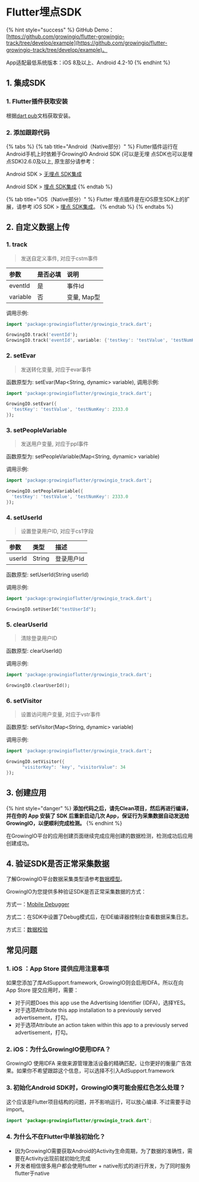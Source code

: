 # Flutter埋点SDK

{% hint style="success" %}
GitHub Demo：[https://github.com/growingio/flutter-growingio-track/tree/develop/example](https://github.com/growingio/flutter-growingio-track/tree/develop/example)。

App适配最低系统版本：iOS 8及以上、Android 4.2-10
{% endhint %}

## 1. 集成SDK

### 1. Flutter插件获取安装

根据[dart pub](https://pub.dartlang.org/packages/flutter_growingio_track#-installing-tab-)文档获取安装。

### 2. 添加跟踪代码

{% tabs %}
{% tab title="Android（Native部分）" %}
Flutter插件运行在Android手机上时依赖于GrowingIO Android SDK \(可以是无埋 点SDK也可以是埋点SDK\)2.6.0及以上, 原生部分请参考：

Android SDK &gt; [无埋点 SDK集成](../android-sdk/auto-android-sdk.md)

Android SDK &gt; [埋点 SDK集成](../android-sdk/manunl-android-sdk.md)
{% endtab %}

{% tab title="iOS（Native部分）" %}
Flutter 埋点插件是在iOS原生SDK上的扩展，请参考 iOS SDK &gt; [埋点 SDK集成](../ios-sdk/manunl-ios-sdk.md)。
{% endtab %}
{% endtabs %}

## 2. 自定义数据上传

### 1. track

> 发送自定义事件, 对应于cstm事件

| **参数** | **是否必填** | **说明** |
| :--- | :--- | :--- |
| eventId | 是 | 事件Id |
| variable | 否 | 变量, Map型 |

调用示例:

```dart
import 'package:growingioflutter/growingio_track.dart';
```

```dart
GrowingIO.track('eventId');
GrowingIO.track('eventId', variable: {'testkey': 'testValue', 'testNumKey': 2333});
```

### 2. setEvar

> 发送转化变量, 对应于evar事件

函数原型为: setEvar\(Map&lt;String, dynamic&gt; variable\), 调用示例:

```dart
import 'package:growingioflutter/growingio_track.dart';
```

```dart
GrowingIO.setEvar({
  'testKey': 'testValue', 'testNumKey': 2333.0
});
```

### 3. setPeopleVariable

> 发送用户变量, 对应于ppl事件

函数原型为: setPeopleVariable\(Map&lt;String, dynamic&gt; variable\)

调用示例:

```dart
import 'package:growingioflutter/growingio_track.dart';
```

```dart
GrowingIO.setPeopleVariable({
  'testKey': 'testValue', 'testNumKey': 2333.0
});
```

### 4. setUserId

> 设置登录用户ID, 对应于cs1字段

| **参数** | **类型** | **描述** |
| :--- | :--- | :--- |
| userId | String | 登录用户Id |

函数原型: setUserId\(String userId\)

调用示例:

```dart
import 'package:growingioflutter/growingio_track.dart';
```

```dart
GrowingIO.setUserId("testUserId");
```

### 5. clearUserId

> 清除登录用户ID

函数原型: clearUserId\(\)

调用示例:

```dart
import 'package:growingioflutter/growingio_track.dart';
```

```dart
GrowingIO.clearUserId();
```

### 6. setVisitor

> 设置访问用户变量, 对应于vstr事件

函数原型: setVisitor\(Map&lt;String, dynamic&gt; variable\)

调用示例:

```dart
import 'package:growingioflutter/growingio_track.dart';
```

```dart
GrowingIO.setVisitor({
      "visitorKey": 'key', "visitorValue": 34
});
```

## 3. 创建应用

{% hint style="danger" %}
**添加代码之后，请先Clean项目，然后再进行编译，并在你的 App 安装了 SDK 后重新启动几次 App，保证行为采集数据自动发送给 GrowingIO，以便顺利完成检测。**
{% endhint %}

在GrowingIO平台的应用创建页面继续完成应用创建的数据检测，检测成功后应用创建成功。

## 4. 验证SDK是否正常采集数据 <a id="5-yan-zheng-sdk-shi-fou-zheng-chang-cai-ji-shu-ju"></a>

了解GrowingIO平台数据采集类型请参考[数据模型](../../../introduction/datamodel/)。

GrowingIO为您提供多种验证SDK是否正常采集数据的方式：

方式一：[Mobile Debugger​​](../../debugging/mobile-debugger.md)

方式二：在SDK中设置了Debug模式后，在IDE编译器控制台查看数据采集日志。

方式三：[数据校验](../../../product-manual/data-center/datacheck/datacheck.md)

## 常见问题

### 1. iOS ：App Store 提供应用注意事项

如果您添加了库AdSupport.framework, GrowingIO则会启用IDFA，所以在向App Store 提交应用时，需要：

* 对于问题Does this app use the Advertising Identifier \(IDFA\)，选择YES。
* 对于选项Attribute this app installation to a previously served advertisement，打勾。
* 对于选项Attribute an action taken within this app to a previously served advertisement，打勾。

### 2. iOS：为什么GrowingIO使用IDFA？

GrowingIO 使用IDFA 来做来源管理激活设备的精确匹配，让你更好的衡量广告效果。如果你不希望跟踪这个信息，可以选择不引入AdSupport.framework

### 3. 初始化Android SDK时，GrowingIO类可能会报红色怎么处理？

这个应该是Flutter项目结构的问题，并不影响运行，可以放心编译. 不过需要手动import。

```java
import 'package:growingioflutter/growingio_track.dart';
```

### 4. 为什么不在Flutter中单独初始化？

* 因为GrowingIO需要获取Android的Activity生命周期，为了数据的准确性，需要在Activity出现前就初始化完成
* 开发者相信很多用户都会使用flutter + native形式的进行开发，为了同时服务flutter于native

